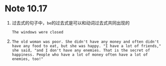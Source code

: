 # Note 10.17

1. 过去式的句子中，`be`的过去式是可以和动词过去式共同出现的

   ```
   The windows were closed
   ```

2. ```
   The old woman was poor. She didn't have any money and often didn't have any food to eat, but she was happy. "I have a lot of friends," she said, "and I don't have any enemies. That is the secret of happiness. People who have a lot of money often have a lot of enemies, too!"
   ```
